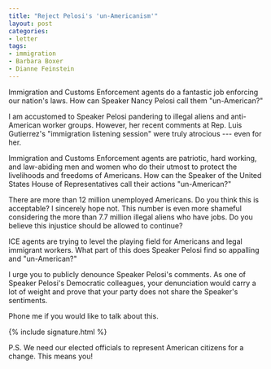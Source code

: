 ```yaml
---
title: "Reject Pelosi's 'un-Americanism'"
layout: post
categories:
- letter
tags:
- immigration
- Barbara Boxer
- Dianne Feinstein
---
```


Immigration and Customs Enforcement agents do a fantastic job enforcing our nation's laws. How can Speaker Nancy Pelosi call them "un-American?"

I am accustomed to Speaker Pelosi pandering to illegal aliens and anti-American worker groups. However, her recent comments at Rep. Luis Gutierrez's "immigration listening session" were truly atrocious --- even for her.

Immigration and Customs Enforcement agents are patriotic, hard working, and law-abiding men and women who do their utmost to protect the livelihoods and freedoms of Americans. How can the Speaker of the United States House of Representatives call their actions "un-American?"

There are more than 12 million unemployed Americans. Do you think this is acceptable? I sincerely hope not. This number is even more shameful considering the more than 7.7 million illegal aliens who have jobs. Do you believe this injustice should be allowed to continue?

ICE agents are trying to level the playing field for Americans and legal immigrant workers. What part of this does Speaker Pelosi find so appalling and "un-American?"

I urge you to publicly denounce Speaker Pelosi's comments. As one of Speaker Pelosi's Democratic colleagues, your denunciation would carry a lot of weight and prove that your party does not share the Speaker's sentiments.

Phone me if you would like to talk about this.

{% include signature.html %}

P.S. We need our elected officials to represent American citizens for a change. This means you!